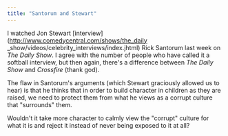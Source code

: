 ```yaml
---
title: "Santorum and Stewart"
---
```

I watched Jon Stewart [interview](http://www.comedycentral.com/shows/the_daily
_show/videos/celebrity_interviews/index.jhtml) Rick Santorum last week on _The
Daily Show_. I agree with the number of people who have called it a softball
interview, but then again, there's a difference between _The Daily Show_ and
_Crossfire_ (thank god).

  
The flaw in Santorum's arguments (which Stewart graciously allowed us to hear)
is that he thinks that in order to build character in children as they are
raised, we need to protect them from what he views as a corrupt culture that
"surrounds" them.

  
Wouldn't it take more character to calmly view the "corrupt" culture for what
it is and reject it instead of never being exposed to it at all?

